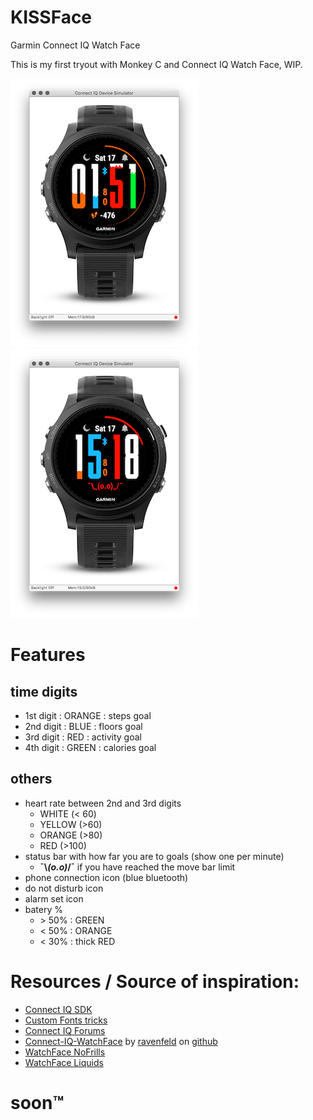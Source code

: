 # KISSFace
Garmin Connect IQ Watch Face

This is my first tryout with Monkey C and Connect IQ Watch Face, WIP.

![KISSFace example][shot1]
![KISSFace example][shot2]

# Features
## time digits
- 1st digit : ORANGE : steps goal
- 2nd digit : BLUE : floors goal
- 3rd digit : RED : activity goal
- 4th digit : GREEN : calories goal

## others
- heart rate between 2nd and 3rd digits
    - WHITE (< 60) 
    - YELLOW (>60) 
    - ORANGE (>80) 
    - RED (>100)
- status bar with how far you are to goals (show one per minute) 
    - **¯\\_(o.o)_/¯** if you have reached the move bar limit
- phone connection icon (blue bluetooth)
- do not disturb icon
- alarm set icon
- batery %
    - \> 50% : GREEN
    - < 50% : ORANGE
    - < 30% : thick RED

# Resources / Source of inspiration:

- [Connect IQ SDK](https://developer.garmin.com/downloads/connect-iq/monkey-c/doc/)
- [Custom Fonts tricks](https://developer.garmin.com/index.php/blog/post/connect-iq-pro-tip-custom-fonts-tricks)
- [Connect IQ Forums](https://forums.garmin.com/forumdisplay.php?479-Connect-IQ)
- [Connect-IQ-WatchFace](https://github.com/ravenfeld/Connect-IQ-WatchFace) by [ravenfeld](https://github.com/ravenfeld/) on [github](https://github.com)
- [WatchFace NoFrills](https://apps.garmin.com/en-US/apps/03030574-3c6e-484a-9bd8-ce2ca0249651)
- [WatchFace Liquids](https://apps.garmin.com/en-US/apps/afc87394-f854-4ee4-838a-598d81414fde)


# soon™


[shot1]: shots/shot1.png
[shot2]: shots/shot2.png
